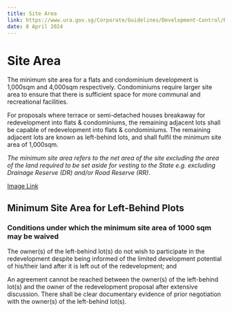 ```yaml
---
title: Site Area
link: https://www.ura.gov.sg/Corporate/Guidelines/Development-Control/Residential/Flats-Condominiums/Site-Area
date: 8 April 2024
---
```


# Site Area



The minimum site area for a flats and condominium development is 1,000sqm and 4,000sqm respectively. Condominiums require larger site area to ensure that there is sufficient space for more communal and recreational facilities.



For proposals where terrace or semi-detached houses breakaway for redevelopment into flats & condominiums, the remaining adjacent lots shall be capable of redevelopment into flats & condominiums. The remaining adjacent lots are known as left-behind lots, and shall fulfil the minimum site area of 1,000sqm.



*The minimum site area refers to the net area of the site excluding the area of the land required to be set aside for vesting to the State e.g. excluding Drainage Reserve (DR) and/or Road Reserve (RR)*.



[Image Link](https://www.ura.gov.sg/-/media/Corporate/Guidelines/Development-control/Flats-Condominiums/F02_Minimum_Site_Area.jpg?h=100%25&w=100%25)



## Minimum Site Area for Left-Behind Plots



<a href="#Site-Area-Conditions" class="collapsible collapsed" data-toggle="collapse"></a>



### Conditions under which the minimum site area of 1000 sqm may be waived



The owner(s) of the left-behind lot(s) do not wish to participate in the redevelopment despite being informed of the limited development potential of his/their land after it is left out of the redevelopment; and



An agreement cannot be reached between the owner(s) of the left-behind lot(s) and the owner of the redevelopment proposal after extensive discussion. There shall be clear documentary evidence of prior negotiation with the owner(s) of the left-behind lot(s).





